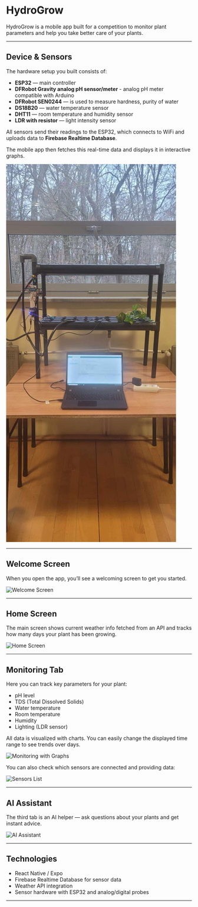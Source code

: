 # HydroGrow

HydroGrow is a mobile app built for a competition to monitor plant parameters and help you take better care of your plants.

---

## Device & Sensors

The hardware setup you built consists of:

- **ESP32** — main controller  
- **DFRobot Gravity analog pH sensor/meter** - analog pH meter compatible with Arduino
- **DFRobot SEN0244** — is used to measure hardness, purity of water
- **DS18B20** — water temperature sensor  
- **DHT11** — room temperature and humidity sensor  
- **LDR with resistor** — light intensity sensor  

All sensors send their readings to the ESP32, which connects to WiFi and uploads data to **Firebase Realtime Database**.

The mobile app then fetches this real-time data and displays it in interactive graphs.

![Device Setup](/readmeImages/all.jpg)

---

## Welcome Screen

When you open the app, you’ll see a welcoming screen to get you started.

![Welcome Screen](path/to/welcome-screen.png)

---

## Home Screen

The main screen shows current weather info fetched from an API and tracks how many days your plant has been growing.

![Home Screen](path/to/home-screen.png)

---

## Monitoring Tab

Here you can track key parameters for your plant:

- pH level  
- TDS (Total Dissolved Solids)  
- Water temperature  
- Room temperature  
- Humidity  
- Lighting (LDR sensor)

All data is visualized with charts. You can easily change the displayed time range to see trends over days.

![Monitoring with Graphs](path/to/monitoring-graphs.png)

You can also check which sensors are connected and providing data:

![Sensors List](path/to/sensors-list.png)

---

## AI Assistant

The third tab is an AI helper — ask questions about your plants and get instant advice.

![AI Assistant](path/to/ai-assistant.png)

---

## Technologies

- React Native / Expo  
- Firebase Realtime Database for sensor data  
- Weather API integration  
- Sensor hardware with ESP32 and analog/digital probes  

---

